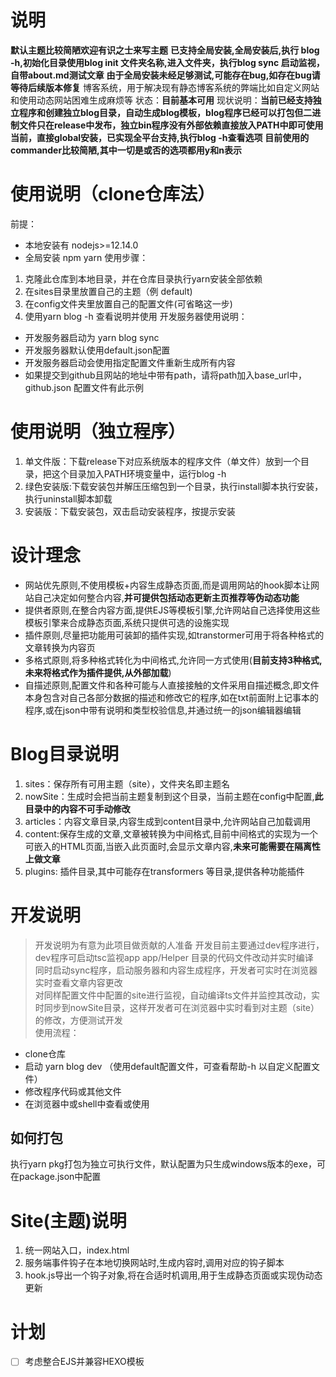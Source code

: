 # 说明
**默认主题比较简陋欢迎有识之士来写主题**
**已支持全局安装,全局安装后,执行 blog -h,初始化目录使用blog init 文件夹名称,进入文件夹，执行blog sync 启动监视，自带about.md测试文章**
**由于全局安装未经足够测试,可能存在bug,如存在bug请等待后续版本修复**
博客系统，用于解决现有静态博客系统的弊端比如自定义网站和使用动态网站困难生成麻烦等
状态：**目前基本可用**
现状说明：**当前已经支持独立程序和创建独立blog目录，自动生成blog模板，blog程序已经可以打包但二进制文件只在release中发布，独立bin程序没有外部依赖直接放入PATH中即可使用**
**当前，直接global安装，已实现全平台支持,执行blog -h查看选项**
**目前使用的commander比较简陋,其中一切是或否的选项都用y和n表示**
# 使用说明（clone仓库法）
前提：
* 本地安装有 nodejs>=12.14.0
* 全局安装 npm yarn
使用步骤：
1. 克隆此仓库到本地目录，并在仓库目录执行yarn安装全部依赖
2. 在sites目录里放置自己的主题（例 default)
3. 在config文件夹里放置自己的配置文件(可省略这一步)
4. 使用yarn blog -h 查看说明并使用
开发服务器使用说明：
* 开发服务器启动为 yarn blog sync
* 开发服务器默认使用default.json配置
* 开发服务器启动会使用指定配置文件重新生成所有内容
* 如果提交到github且网站的地址中带有path，请将path加入base_url中，github.json 配置文件有此示例

# 使用说明（独立程序）
1. 单文件版：下载release下对应系统版本的程序文件（单文件）放到一个目录，把这个目录加入PATH环境变量中，运行blog -h
2. 绿色安装版:下载安装包并解压压缩包到一个目录，执行install脚本执行安装，执行uninstall脚本卸载
3. 安装版：下载安装包，双击启动安装程序，按提示安装

# 设计理念
* 网站优先原则,不使用模板+内容生成静态页面,而是调用网站的hook脚本让网站自己决定如何整合内容,**并可提供包括动态更新主页推荐等伪动态功能**
* 提供者原则,在整合内容方面,提供EJS等模板引擎,允许网站自己选择使用这些模板引擎来合成静态页面,系统只提供可选的设施实现
* 插件原则,尽量把功能用可装卸的插件实现,如transtormer可用于将各种格式的文章转换为内容页
* 多格式原则,将多种格式转化为中间格式,允许同一方式使用(**目前支持3种格式,未来将格式作为插件提供,从外部加载**)
* 自描述原则,配置文件和各种可能与人直接接触的文件采用自描述概念,即文件本身包含对自己各部分数据的描述和修改它的程序,如在txt前面附上记事本的程序,或在json中带有说明和类型校验信息,并通过统一的json编辑器编辑


# Blog目录说明
1. sites：保存所有可用主题（site），文件夹名即主题名
2. nowSite：生成时会把当前主题复制到这个目录，当前主题在config中配置,**此目录中的内容不可手动修改**
3. articles：内容文章目录,内容生成到content目录中,允许网站自己加载调用
4. content:保存生成的文章,文章被转换为中间格式,目前中间格式的实现为一个可嵌入的HTML页面,当嵌入此页面时,会显示文章内容,**未来可能需要在隔离性上做文章**
5. plugins: 插件目录,其中可能存在transformers 等目录,提供各种功能插件
# 开发说明
> 开发说明为有意为此项目做贡献的人准备
开发目前主要通过dev程序进行，dev程序可启动tsc监视app app/Helper 目录的代码文件改动并实时编译  
同时启动sync程序，启动服务器和内容生成程序，开发者可实时在浏览器实时查看文章内容更改  
对同样配置文件中配置的site进行监视，自动编译ts文件并监控其改动，实时同步到nowSite目录，这样开发者可在浏览器中实时看到对主题（site）的修改，方便测试开发  
使用流程：
* clone仓库
* 启动 yarn blog dev    （使用default配置文件，可查看帮助-h 以自定义配置文件）
* 修改程序代码或其他文件
* 在浏览器中或shell中查看或使用
## 如何打包
执行yarn pkg打包为独立可执行文件，默认配置为只生成windows版本的exe，可在package.json中配置

# Site(主题)说明
1. 统一网站入口，index.html
2. 服务端事件钩子在本地切换网站时,生成内容时,调用对应的钩子脚本
3. hook.js导出一个钩子对象,将在合适时机调用,用于生成静态页面或实现伪动态更新



# 计划
- [ ] 考虑整合EJS并兼容HEXO模板